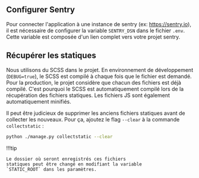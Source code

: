 ## Configurer Sentry

Pour connecter l'application à une instance de sentry (ex: https://sentry.io),
il est nécessaire de configurer la variable `SENTRY_DSN`
dans le fichier `.env`.
Cette variable est composée d'un lien complet vers votre projet sentry.

## Récupérer les statiques

Nous utilisons du SCSS dans le projet.
En environnement de développement (`DEBUG=true`),
le SCSS est compilé à chaque fois que le fichier est demandé.
Pour la production, le projet considère 
que chacun des fichiers est déjà compilé.
C'est pourquoi le SCSS est automatiquement compilé lors 
de la récupération des fichiers statiques.
Les fichiers JS sont également automatiquement minifiés.

Il peut être judicieux de supprimer les anciens fichiers
statiques avant de collecter les nouveaux.
Pour ça, ajoutez le flag `--clear` à la commande `collectstatic` :

```bash
python ./manage.py collectstatic --clear
```

!!!tip

	Le dossier où seront enregistrés ces fichiers
    statiques peut être changé en modifiant la variable
    `STATIC_ROOT` dans les paramètres.
